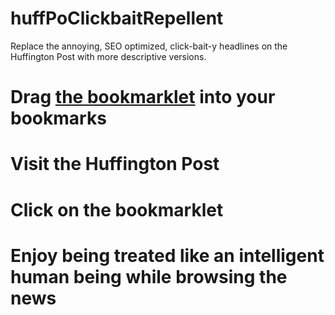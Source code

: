 huffPoClickbaitRepellent
========================

Replace the annoying, SEO optimized, click-bait-y headlines on the Huffington Post with more descriptive versions.

# Drag <a href="#">the bookmarklet</a> into your bookmarks
# Visit the Huffington Post
# Click on the bookmarklet
# Enjoy being treated like an intelligent human being while browsing the news
